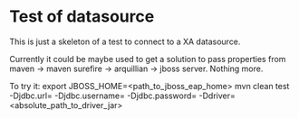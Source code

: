 Test of datasource 
========================================================

This is just a skeleton of a test to connect to a XA datasource.

Currently it could be maybe used to get a solution to pass properties from maven -> maven surefire -> arquillian -> jboss server. Nothing more.

To try it:
export JBOSS_HOME=<path_to_jboss_eap_home>
mvn clean test -Djdbc.url=<jdbc-url> -Djdbc.username=<username> -Djdbc.password=<password> -Ddriver=<absolute_path_to_driver_jar>
